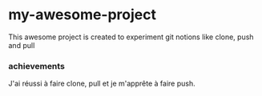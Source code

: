 # my-awesome-project

This awesome project is created to experiment git notions like clone, push and pull

### achievements
J'ai réussi à faire clone, pull et je m'apprête à faire push.